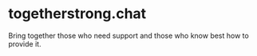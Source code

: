 # togetherstrong.chat
Bring together those who need support and those who know best how to provide it.
